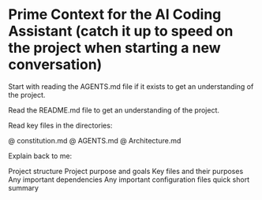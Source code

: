 # Prime Context for the AI Coding Assistant (catch it up to speed on the project when starting a new conversation)

Start with reading the AGENTS.md file if it exists to get an understanding of the project.

Read the README.md file to get an understanding of the project.

Read key files in the directories:

@ constitution.md
@ AGENTS.md
@ Architecture.md

Explain back to me:

Project structure
Project purpose and goals
Key files and their purposes
Any important dependencies
Any important configuration files
quick short summary
